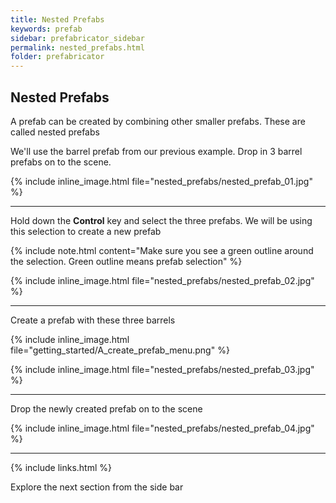 ```yaml
---
title: Nested Prefabs
keywords: prefab
sidebar: prefabricator_sidebar
permalink: nested_prefabs.html
folder: prefabricator
---
```


## Nested Prefabs

A prefab can be created by combining other smaller prefabs.   These are called nested prefabs

We'll use the barrel prefab from our previous example. Drop in 3 barrel prefabs on to the scene.   

{% include inline_image.html file="nested_prefabs/nested_prefab_01.jpg" %}

---

Hold down the **Control** key and select the three prefabs. We will be using this selection to create a new prefab

{% include note.html content="Make sure you see a green outline around the selection. Green outline means prefab selection" %}

{% include inline_image.html file="nested_prefabs/nested_prefab_02.jpg" %}

---

Create a prefab with these three barrels

{% include inline_image.html file="getting_started/A_create_prefab_menu.png" %}

{% include inline_image.html file="nested_prefabs/nested_prefab_03.jpg" %}

---

Drop the newly created prefab on to the scene

{% include inline_image.html file="nested_prefabs/nested_prefab_04.jpg" %}


---

{% include links.html %}

Explore the next section from the side bar

